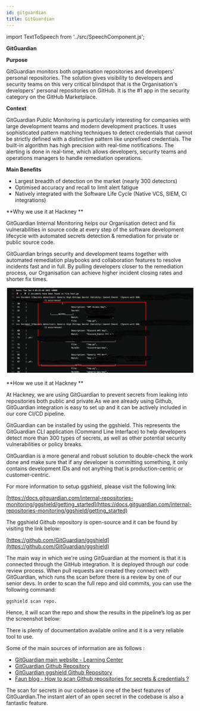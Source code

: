 ```yaml
---
id: gitguardian
title: GitGuardian
---
```


import TextToSpeech from '../src/SpeechComponent.js';

<TextToSpeech>

**GitGuardian**

**Purpose**

GitGuardian monitors both organisation repositories and developers' personal repositories. The solution gives visibility to developers and security teams on this very critical blindspot that is the Organisation's developers' personal repositories on GitHub.  It is the #1 app in the security category on the GitHub Marketplace.

**Context**

GitGuardian Public Monitoring is particularly interesting for companies with large development teams and modern development practices. It uses sophisticated pattern matching techniques to detect credentials that cannot be strictly defined with a distinctive pattern like unprefixed credentials. The built-in algorithm has high precision with real-time notifications. The alerting is done in real-time, which allows developers, security teams and operations managers to handle remediation operations.

**Main Benefits**
* Largest breadth of detection on the market (nearly 300 detectors)
* Optimised accuracy and recall to limit alert fatigue
* Natively integrated with the Software Life Cycle (Native VCS, SIEM, CI integrations)

**Why we use it at Hackney **

GitGuardian Internal Monitoring helps our Organisation detect and fix vulnerabilities in source code at every step of the software development lifecycle with automated secrets detection & remediation for private or public source code.

GitGuardian brings security and development teams together with automated remediation playbooks and collaboration features to resolve incidents fast and in full. By pulling developers closer to the remediation process, our Organisation can achieve higher incident closing rates and shorter fix times. 


![alt_text](doc-images/gitguardian-img.png "image_tooltip")


**How we use it at Hackney **

At Hackney, we are using GitGuardian to prevent secrets from leaking into repositories both public and private.As we are already using Github, GitGuardian integration is easy to set up  and it can be actively included in our core CI/CD pipeline. 

GitGuardian can be installed by using the ggshield. This represents the  GitGuardian CLI application (Command Line Interface) to help developers detect more than 300 types of secrets, as well as other potential security vulnerabilities or policy breaks.

GitGuardian is a more general and robust solution to double-check the work done and make sure that if any developer is committing something, it only contains development IDs and not anything that is production-centric or customer-centric. 

For more information to setup ggshield, please visit the following link:

[https://docs.gitguardian.com/internal-repositories-monitoring/ggshield/getting_started](https://docs.gitguardian.com/internal-repositories-monitoring/ggshield/getting_started)

The ggshield Github repository is open-source and it can be found by visiting the link below:

[https://github.com/GitGuardian/ggshield](https://github.com/GitGuardian/ggshield)

The main way in which we're using GitGuardian at the moment is that it is connected through the GitHub integration. It is deployed through our code review process. When pull requests are created they connect with GitGuardian, which runs the scan before there is a review by one of our senior devs. In order to scan the full repo and old commits, you can use the following command: 


```
ggshield scan repo. 
```


Hence, it will scan the repo and show the results in the pipeline’s log as per the screenshot below: 

There is plenty of documentation available online and it is a very reliable tool to use. 

Some of the main sources of information are as follows :

* [GitGuardian main website - Learning Center ](https://www.gitguardian.com/secrets-detection)
* [GitGuardian Github Repository ](https://github.com/GitGuardian)
* [GitGuardian ggshield Github Repository](https://github.com/GitGuardian/ggshield)
* [Faun blog - How to scan Github repositories for secrets & credentials ?](https://faun.pub/how-to-scan-git-repository-for-secrets-credentials-4b397e720cab)

The scan for secrets in our codebase is one of the best features of GitGuardian.The instant alert of an open secret in the codebase is also a fantastic feature.

</TextToSpeech>